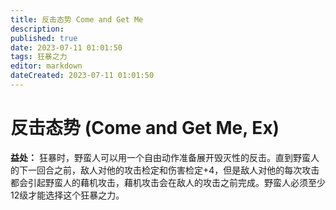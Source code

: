 ```yaml
---
title: 反击态势 Come and Get Me
description: 
published: true
date: 2023-07-11 01:01:50
tags: 狂暴之力
editor: markdown
dateCreated: 2023-07-11 01:01:50
---
```


# 反击态势 (Come and Get Me, Ex)

**益处：** 狂暴时，野蛮人可以用一个自由动作准备展开毁灭性的反击。直到野蛮人的下一回合之前，敌人对他的攻击检定和伤害检定+4，但是敌人对他的每次攻击都会引起野蛮人的藉机攻击，藉机攻击会在敌人的攻击之前完成。野蛮人必须至少12级才能选择这个狂暴之力。

